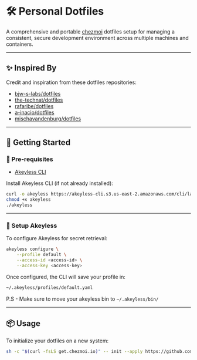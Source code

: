 # 🛠️ Personal Dotfiles

A comprehensive and portable [chezmoi](https://www.chezmoi.io/) dotfiles setup for managing a consistent, secure development environment across multiple machines and containers.


---

## ✨ Inspired By

Credit and inspiration from these dotfiles repositories:

* [bjw-s-labs/dotfiles](https://github.com/bjw-s-labs/dotfiles)
* [the-technat/dotfiles](https://github.com/the-technat/dotfiles)
* [rafaribe/dotfiles](https://github.com/rafaribe/dotfiles)
* [a-inacio/dotfiles](https://github.com/a-inacio/dotfiles)
* [mischavandenburg/dotfiles](https://github.com/mischavandenburg/dotfiles)

---

## 🚀 Getting Started

### 🔧 Pre-requisites

* [Akeyless CLI](https://docs.akeyless.io/docs/cli)

Install Akeyless CLI (if not already installed):

```bash
curl -o akeyless https://akeyless-cli.s3.us-east-2.amazonaws.com/cli/latest/production/cli-linux-amd64
chmod +x akeyless
./akeyless
```

---

### 🔐 Setup Akeyless

To configure Akeyless for secret retrieval:

```bash
akeyless configure \
    --profile default \
    --access-id <access-id> \
    --access-key <access-key> 
```

Once configured, the CLI will save your profile in:

```bash
~/.akeyless/profiles/default.yaml
```

P.S - Make sure to move your akeyless bin to `~/.akeyless/bin/`

---

## 📦 Usage

To initialize your dotfiles on a new system:

```bash
sh -c "$(curl -fsLS get.chezmoi.io)" -- init --apply https://github.com/Jdavid77/dotfiles-demo.git
```



